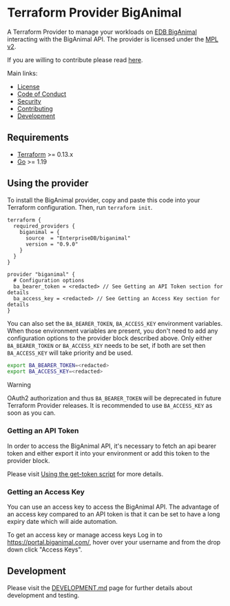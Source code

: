 # Terraform Provider BigAnimal

A Terraform Provider to manage your workloads
on [EDB BigAnimal](https://www.enterprisedb.com/products/biganimal-cloud-postgresql) interacting with the BigAnimal API.
The provider is licensed under the [MPL v2](https://www.mozilla.org/en-US/MPL/2.0/).

If you are willing to contribute please read [here](./CONTRIBUTING.md).

Main links:

- [License](./LICENSE)
- [Code of Conduct](./CODE_OF_CONDUCT.md)
- [Security](./SECURITY.md)
- [Contributing](./CONTRIBUTING.md)
- [Development](./DEVELOPMENT.md)

## Requirements

- [Terraform](https://www.terraform.io/downloads.html) >= 0.13.x
- [Go](https://golang.org/doc/install) >= 1.19

## Using the provider

To install the BigAnimal provider, copy and paste this code into your Terraform configuration. Then,
run `terraform init`.

```hcl
terraform {
  required_providers {
    biganimal = {
      source  = "EnterpriseDB/biganimal"
      version = "0.9.0"
    }
  }
}

provider "biganimal" {
  # Configuration options
  ba_bearer_token = <redacted> // See Getting an API Token section for details
  ba_access_key = <redacted> // See Getting an Access Key section for details
}
```

You can also set the `BA_BEARER_TOKEN`, `BA_ACCESS_KEY` environment variables. When those environment variables are present, you
don't need to add any configuration options to the provider block described above. Only either `BA_BEARER_TOKEN` or `BA_ACCESS_KEY` needs to be set, if both are set then `BA_ACCESS_KEY` will take priority and be used.

```bash
export BA_BEARER_TOKEN=<redacted>
export BA_ACCESS_KEY=<redacted>
```

> [!WARNING]
> OAuth2 authorization and thus `BA_BEARER_TOKEN` will be deprecated in future Terraform Provider releases. It is recommended to use `BA_ACCESS_KEY` as soon as you can.

### Getting an API Token

In order to access the BigAnimal API, it's necessary to fetch an api bearer token and either export it into your
environment or add this token to the provider block.

Please
visit [Using the get-token script](https://www.enterprisedb.com/docs/biganimal/latest/reference/api/#using-the-get-token-script)
for more details.

### Getting an Access Key

You can use an access key to access the BigAnimal API. The advantage of an access key compared to an API token is that it can be set to have a long expiry date which will aide automation.

To get an access key or manage access keys Log in to https://portal.biganimal.com/, hover over your username and from the drop down click "Access Keys".

## Development

Please visit the [DEVELOPMENT.md](./DEVELOPMENT.md) page for further details about development and testing.
